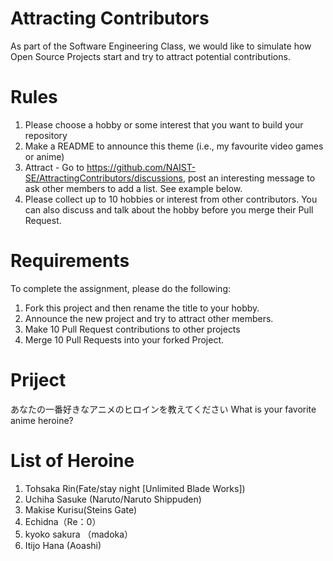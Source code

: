 # Attracting Contributors
As part of the Software Engineering Class, we would like to simulate how Open Source Projects start and try to attract potential contributions.

# Rules

1. Please choose a hobby or some interest that you want to build your repository
2. Make a README to announce this theme (i.e., my favourite video games or anime)
3. Attract - Go to https://github.com/NAIST-SE/AttractingContributors/discussions, post an interesting message to ask other members to add a list. See example below.
4. Please collect up to 10 hobbies or interest from other contributors. You can also discuss and talk about the hobby before you merge their Pull Request.

# Requirements
To complete the assignment, please do the following:
1. Fork this project and then rename the title to your hobby. 
2. Announce the new project and try to attract other members.
3. Make 10 Pull Request contributions to other projects
4. Merge 10 Pull Requests into your forked Project.

# Priject
あなたの一番好きなアニメのヒロインを教えてください
What is your favorite anime heroine?


# List of Heroine
1. Tohsaka Rin(Fate/stay night [Unlimited Blade Works])
2. Uchiha Sasuke (Naruto/Naruto Shippuden)
3. Makise Kurisu(Steins Gate)
4. Echidna（Re：0）
5. kyoko sakura （madoka）
6. Itijo Hana (Aoashi)

